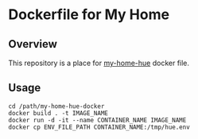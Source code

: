 # Dockerfile for My Home

## Overview

This repository is a place for [my-home-hue](https://github.com/mnrn/my-home-hue) docker file.

## Usage

```
cd /path/my-home-hue-docker
docker build . -t IMAGE_NAME
docker run -d -it --name CONTAINER_NAME IMAGE_NAME
docker cp ENV_FILE_PATH CONTAINER_NAME:/tmp/hue.env
```
